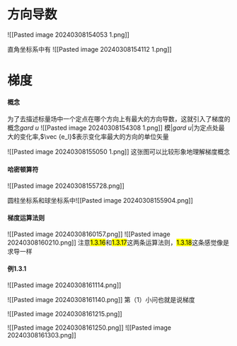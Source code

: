 # 方向导数
![[Pasted image 20240308154053 1.png]]

直角坐标系中有
![[Pasted image 20240308154112 1.png]]

# 梯度
#### 概念
为了去描述标量场中一个定点在哪个方向上有最大的方向导数，这就引入了梯度的概念$gard\ u$
![[Pasted image 20240308154308 1.png]]
模$|gard\ u|$为定点处最大的变化率,$\vec {e_l}$表示变化率最大的方向的单位矢量


![[Pasted image 20240308155050 1.png]]
这张图可以比较形象地理解梯度概念

#### 哈密顿算符
![[Pasted image 20240308155728.png]]

圆柱坐标系和球坐标系中![[Pasted image 20240308155904.png]]

#### 梯度运算法则
![[Pasted image 20240308160157.png]]
![[Pasted image 20240308160210.png]]
注意<mark class="hltr-blue">1.3.16</mark>和<mark class="hltr-blue">1.3.17</mark>这两条运算法则，<mark class="hltr-blue">1.3.18</mark>这条感觉像是求导一样

#### 例1.3.1
![[Pasted image 20240308161114.png]]


![[Pasted image 20240308161140.png]]
第（1）小问也就是说梯度

![[Pasted image 20240308161215.png]]


![[Pasted image 20240308161250.png]]
![[Pasted image 20240308161303.png]]